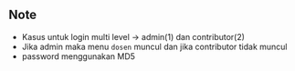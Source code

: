 ## Note 

- Kasus untuk login multi level -> admin(1) dan contributor(2)
- Jika admin maka menu `dosen` muncul dan jika contributor tidak muncul
- password menggunakan MD5